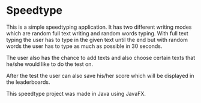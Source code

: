 # Speedtype

This is a simple speedtyping application. It has two different writing modes which are random full text writing and random words typing. With full text typing the user has to type in the given text until the end but with random words the user has to type as much as possible in 30 seconds.

The user also has the chance to add texts and also choose certain texts that he/she would like to do the test on. 

After the test the user can also save his/her score which will be displayed in the leaderboards.

This speedtype project was made in Java using JavaFX.
